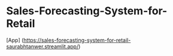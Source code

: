 # Sales-Forecasting-System-for-Retail
[App] (https://sales-forecasting-system-for-retail-saurabhtanwer.streamlit.app/)
